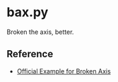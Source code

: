 # bax.py

Broken the axis, better.

## Reference

* [Official Example for Broken Axis](https://matplotlib.org/examples/pylab_examples/broken_axis.html)